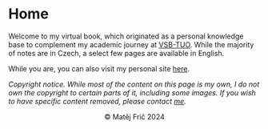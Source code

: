 # Home

Welcome to my virtual book, which originated as a personal knowledge base to complement my academic journey at [VSB-TUO](https://www.vsb.cz/en/). While the majority of notes are in Czech, a select few pages are available in English.

While you are, you can also visit my personal site [here](https://matejfric.github.io/).

*Copyright notice. While most of the content on this page is my own, I do not own the copyright to certain parts of it, including some images. If you wish to have specific content removed, please contact [me](https://matejfric.github.io/).*

<p style="text-align: center;">&copy; Matěj Frič 2024</p>
